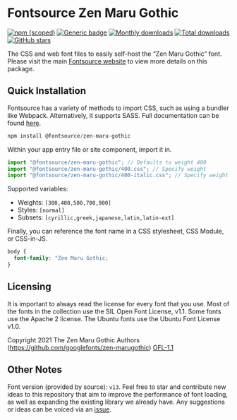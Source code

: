 # Fontsource Zen Maru Gothic

[![npm (scoped)](https://img.shields.io/npm/v/@fontsource/zen-maru-gothic?color=brightgreen)](https://www.npmjs.com/package/@fontsource/zen-maru-gothic) [![Generic badge](https://img.shields.io/badge/fontsource-passing-brightgreen)](https://github.com/fontsource/fontsource) [![Monthly downloads](https://badgen.net/npm/dm/@fontsource/zen-maru-gothic)](https://github.com/fontsource/fontsource) [![Total downloads](https://badgen.net/npm/dt/@fontsource/zen-maru-gothic)](https://github.com/fontsource/fontsource) [![GitHub stars](https://img.shields.io/github/stars/fontsource/fontsource.svg?style=social&label=Star)](https://github.com/fontsource/fontsource/stargazers)

The CSS and web font files to easily self-host the “Zen Maru Gothic” font. Please visit the main [Fontsource website](https://fontsource.org/fonts/zen-maru-gothic) to view more details on this package.

## Quick Installation

Fontsource has a variety of methods to import CSS, such as using a bundler like Webpack. Alternatively, it supports SASS. Full documentation can be found [here](https://fontsource.org/docs/getting-started/introduction).

```javascript
npm install @fontsource/zen-maru-gothic
```

Within your app entry file or site component, import it in.

```javascript
import "@fontsource/zen-maru-gothic"; // Defaults to weight 400
import "@fontsource/zen-maru-gothic/400.css"; // Specify weight
import "@fontsource/zen-maru-gothic/400-italic.css"; // Specify weight and style

```

Supported variables:
- Weights: `[300,400,500,700,900]`
- Styles: `[normal]`
- Subsets: `[cyrillic,greek,japanese,latin,latin-ext]`

Finally, you can reference the font name in a CSS stylesheet, CSS Module, or CSS-in-JS.

```css
body {
  font-family: "Zen Maru Gothic;
}
```

## Licensing
It is important to always read the license for every font that you use.
Most of the fonts in the collection use the SIL Open Font License, v1.1. Some fonts use the Apache 2 license. The Ubuntu fonts use the Ubuntu Font License v1.0.

Copyright 2021 The Zen Maru Gothic Authors (https://github.com/googlefonts/zen-marugothic)
[OFL-1.1](http://scripts.sil.org/OFL)

## Other Notes
Font version (provided by source): `v13`.
Feel free to star and contribute new ideas to this repository that aim to improve the performance of font loading, as well as expanding the existing library we already have. Any suggestions or ideas can be voiced via an [issue](https://github.com/fontsource/fontsource/issues).